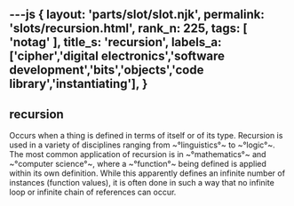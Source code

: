 ---js
{
  layout: 'parts/slot/slot.njk',
  permalink: 'slots/recursion.html',
  rank_n: 225,
  tags: [ 'notag' ],
  title_s: 'recursion',
  labels_a: ['cipher','digital electronics','software development','bits','objects','code library','instantiating'],
}
---
## recursion

Occurs when a thing is defined in terms of itself or of its type. Recursion is used in a variety of disciplines ranging from ~°linguistics°~ to ~°logic°~. The most common application of recursion is in ~°mathematics°~ and ~°computer science°~, where a ~°function°~ being defined is applied within its own definition. While this apparently defines an infinite number of instances (function values), it is often done in such a way that no infinite loop or infinite chain of references can occur.
